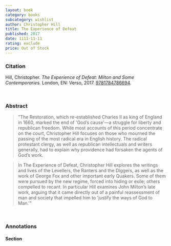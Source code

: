 ```yaml
---
layout: book
category: books
subcategory: wishlist
author: Christopher Hill
title: The Experience of Defeat
published: 2017
date: 1111-11-11
rating: exclude
price: Out of Stock
---
```


### Citation

Hill, Christopher. *The Experience of Defeat: Milton and Some Contemporaries.* London, EN: Verso, 2017. [9781784786694](https://www.versobooks.com/en-ca/products/286-the-experience-of-defeat).

<br>

### Abstract

> "The Restoration, which re-established Charles II as king of England in 1660, marked the end of 'God’s cause'—a struggle for liberty and republican freedom. While most accounts of this period concentrate on the court, Christopher Hill focuses on those who mourned the passing of the most radical era in English history. The radical protestant clergy, as well as republican intellectuals and writers generally, had to explain why providence had forsaken the agents of God’s work.

> In The Experience of Defeat, Christopher Hill explores the writings and lives of the Levellers, the Ranters and the Diggers, as well as the work of George Fox and other important early Quakers. Some of them were pursued by the new regime, forced into hiding or exile; others compelled to recant. In particular Hill examines John Milton’s late work, arguing that it came directly out of a painful reassessment of man and society that impelled him to 'justify the ways of God to Man.'"

<br>

### Annotations

#### Section

<br>
